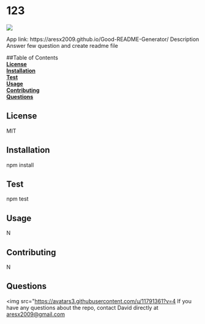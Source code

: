 
  <h1>123</h1>
  <p>
    <a>
        <img src= "https://img.shields.io/badge/contributor-Bro!-red">
    </a>
  </p>
  App link: https://aresx2009.github.io/Good-README-Generator/
  Description
  Answer few question and create readme file

  ##Table of Contents<br>
  **[License](#License)**<br>
  **[Installation](#Installation)**<br>
  **[Test](#Test)**<br>
  **[Usage](#Usage)**<br>
  **[Contributing](#Contributing)**<br>
  **[Questions](#Questions)**<br>

  ## **License**<br>
  MIT

  ## **Installation**<br>
  npm install

  ## **Test**<br>
  npm test

  ## **Usage**<br>
  N

  ## **Contributing**<br>
  N

  ## **Questions**<br>
  <img src="https://avatars3.githubusercontent.com/u/11791361?v=4
    If you have any questions about the repo, contact David directly at aresx2009@gmail.com
  